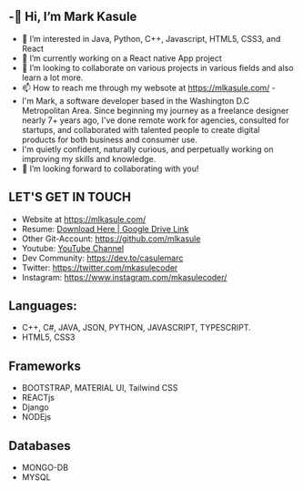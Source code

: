 
## -👋 Hi, I’m Mark Kasule
- 👀 I’m interested in Java, Python, C++, Javascript, HTML5, CSS3, and React
- 🌱 I’m currently working on a React native App project
- 💞️ I’m looking to collaborate on various projects in various fields and also learn a lot more.
- 📫 How to reach me through my websote at https://mlkasule.com/ - 
- I'm Mark, a software developer based in the Washington D.C Metropolitan Area. Since beginning my journey as a freelance designer nearly 7+ years ago, I've done remote work for agencies, consulted for startups, and collaborated with talented people to create digital products for both business and consumer use.
- I'm quietly confident, naturally curious, and perpetually working on improving my skills and knowledge.
- 👯 I’m looking forward to collaborating with you!

## LET'S GET IN TOUCH
- Website at https://mlkasule.com/
- Resume: <a href="https://drive.google.com/file/d/1AzY2B7ZIdzu0roqGvEgcEwRWE7Nxzjb_/view?usp=sharing"> Download Here | Google Drive Link</a>
- Other Git-Account: https://github.com/mlkasule
- Youtube: <a href="https://www.youtube.com/channel/UC3cQi5gvNeiPiPXTrMhZJMg">YouTube Channel</a>
- Dev Community: https://dev.to/casulemarc
- Twitter: https://twitter.com/mkasulecoder
- Instagram: https://www.instagram.com/mkasulecoder/
## Languages:
- C++, C#, JAVA, JSON, PYTHON, JAVASCRIPT, TYPESCRIPT.
- HTML5, CSS3
## Frameworks
- BOOTSTRAP, MATERIAL UI, Tailwind CSS
- REACTjs
- Django
- NODEjs
## Databases
- MONGO-DB
- MYSQL


<!--
**casulemarc/casulemarc** is a ✨ _special_ ✨ repository because its `README.md` (this file) appears on your GitHub profile.

Here are some ideas to get you started:

- 🔭 I’m currently working on ...
- 🌱 I’m currently learning ...
- 👯 I’m looking to collaborate on ...
- 🤔 I’m looking for help with ...
- 💬 Ask me about ...
- 📫 How to reach me: ...
- 😄 Pronouns: ...
- ⚡ Fun fact: ...
-->
